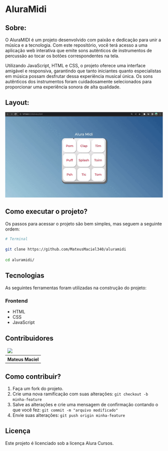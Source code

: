 # AluraMidi

## Sobre:

O AluraMIDI é um projeto desenvolvido com paixão e dedicação para unir a música e a tecnologia. Com este repositório, você terá acesso a uma aplicação web interativa que emite sons autênticos de instrumentos de percussão ao tocar os botões correspondentes na tela.

Utilizando JavaScript, HTML e CSS, o projeto oferece uma interface amigável e responsiva, garantindo que tanto iniciantes quanto especialistas em música possam desfrutar dessa experiência musical única. Os sons autênticos dos instrumentos foram cuidadosamente selecionados para proporcionar uma experiência sonora de alta qualidade.

## Layout:

![](images/aluramidi.gif)

## Como executar o projeto?

Os passos para acessar o projeto são bem simples, mas seguem a seguinte ordem:

```bash
# Terminal

git clone https://github.com/MateusMaciel340/aluramidi

cd aluramidi/

```

## Tecnologias

As seguintes ferramentas foram utilizadas na construção do projeto:

### Frontend

- HTML
- CSS
- JavaScript

## Contribuidores

<table>
    <thead>
        <tr>
            <td>
                <img src="https://avatars.githubusercontent.com/u/55550732?v=4" width="150px"/>
            </td>
        </tr>
    </thead>
    <tbody>
        <tr>
            <th>Mateus Maciel</th>
        </tr>
    </tbody>
</table>

## Como contribuir?

1. Faça um fork do projeto.
2. Crie uma nova ramificação com suas alterações: `git checkout -b minha-feature`
3. Salve as alterações e crie uma mensagem de confirmação contando o que você fez: `git commit -m "arquivo modificado"`
4. Envie suas alterações: `git push origin minha-feature`

## Licença

Este projeto é licenciado sob a licença Alura Cursos.

